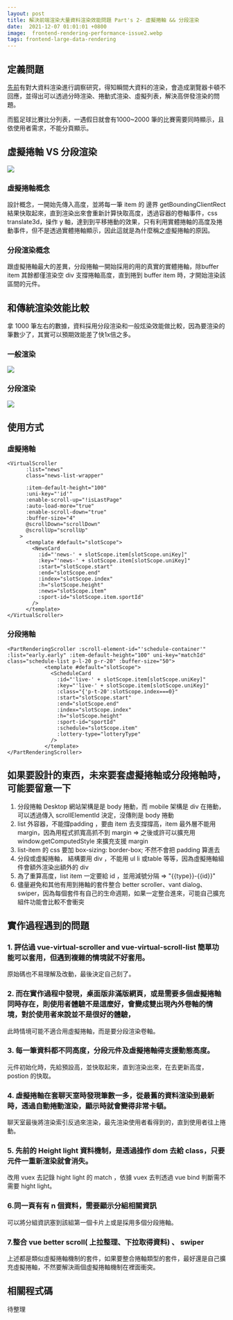 ```yaml
---
layout: post
title: 解決前端渲染大量資料渲染效能問題 Part's 2- 虛擬捲軸 && 分段渲染
date:  2021-12-07 01:01:01 +0800
image:  frontend-rendering-performance-issue2.webp
tags: frontend-large-data-rendering 
---
```


## 定義問題
[先前](https://blog.markkulab.net/2021/09/26/frontend-rendering-performance-issue/)有對大資料渲染進行調察研究，得知瞬間大資料的渲染，會造成瀏覽器卡頓不回應，並得出可以透過分時渲染、捲動式渲染、虛擬列表，解決高併發渲染的問題。  
  
而籃足球比賽比分列表，一遇假日就會有1000~2000 筆的比賽需要同時顯示，且依使用者需求，不能分頁顯示。

## 虛擬捲軸 VS 分段渲染
![](https://i.imgur.com/ciO0Rjn.png)

### 虛擬捲軸概念
設計概念，一開始先傳入高度，並將每一筆 item 的 邊界 getBoundingClientRect 結果快取起來，直到渲染出來會重新計算快取高度，透過容器的卷軸事件，css translate3d，操作 y 軸，達到到平移捲動的效果，只有利用實體捲軸的高度及捲動事件，但不是透過實體捲軸顯示，因此這就是為什麼稱之虛擬捲軸的原因。

### 分段渲染概念
跟虛擬捲軸最大的差異，分段捲軸一開始採用的用的真實的實體捲軸，除buffer item 其餘都僅渲染空 div 支撐捲軸高度，直到捲到 buffer item 時，才開始渲染該區間的元件。

## 和傳統渲染效能比較
拿 1000 筆左右的數據，資料採用分段渲染和一般炫染效能做比較，因為要渲染的筆數少了，其實可以預期效能差了快1x倍之多。
### 一般渲染
![](https://i.imgur.com/C4kDCOm.png)
### 分段渲染
![](https://i.imgur.com/IYudcTq.png)

## 使用方式

### 虛擬捲軸  
```
<VirtualScroller
      :list="news"
      class="news-list-wrapper"

      :item-default-height="100"
      :uni-key="'id'"
      :enable-scroll-up="!isLastPage"
      :auto-load-more="true"
      :enable-scroll-down="true"
      :buffer-size="4"
      @scrollDown="scrollDown"
      @scrollUp="scrollUp"
    >
      <template #default="slotScope">
        <NewsCard
          :id="'news-' + slotScope.item[slotScope.uniKey]"
          :key="'news-' + slotScope.item[slotScope.uniKey]"
          :start="slotScope.start"
          :end="slotScope.end"
          :index="slotScope.index"
          :h="slotScope.height"
          :news="slotScope.item"
          :sport-id="slotScope.item.sportId"
        />
      </template>
</VirtualScroller>
```

### 分段捲軸
```
<PartRenderingScroller :scroll-element-id="'schedule-container'" :list="early.early" :item-default-height="100" uni-key="matchId" class="schedule-list p-l-20 p-r-20" :buffer-size="50">
            <template #default="slotScope">
              <ScheduleCard
                :id="'live-' + slotScope.item[slotScope.uniKey]"
                :key="'live-' + slotScope.item[slotScope.uniKey]"
                :class="{'p-t-20':slotScope.index===0}"
                :start="slotScope.start"
                :end="slotScope.end"
                :index="slotScope.index"
                :h="slotScope.height"
                :sport-id="sportId"
                :schedule="slotScope.item"
                :lottery-type="lotteryType"
              />
            </template>
</PartRenderingScroller>
```

## 如果要設計的東西，未來要套虛擬捲軸或分段捲軸時，可能要留意一下  
1. 分段捲軸 Desktop 網站架構是是 body 捲動，而 mobile 架構是 div 在捲動，可以透過傳入 scrollElementId 決定，沒傳則是 body 捲動  
2. list 外容器，不能撐padding ，要由 item 去支撐撐高，item 最外層不能用 margin，因為用程式抓寬高抓不到 margin => 之後或許可以擴充用 window.getComputedStyle 來擴充支援 margin   
3. list-item 的 css 要加 box-sizing: border-box; 不然不會把 padding 算進去   
4. 分段或虛擬捲軸， 結構要用 div ，不能用 ul li 或table 等等，因為虛擬捲軸組件會額外渲染出額外的 div  
5. 為了重算高度，list item  一定要給 id ，並用減號分隔 => "{{type}}-{{id}}"
6. 儘量避免和其他有用到捲軸的套件整合 better scroller、vant dialog、 swiper，因為每個套件有自己的生命週期，如果一定整合進來，可能自己擴充組件功能會比較不會衝突  

## 實作過程遇到的問題

### 1. 評估過 vue-virtual-scroller and vue-virtual-scroll-list 簡單功能可以套用，但遇到複雜的情境就不好套用。
原始碼也不易理解及改動，最後決定自己刻了。
 
### 2. 而在實作過程中發現，桌面版非滿版網頁，或是需要多個虛擬捲軸同時存在，則使用者體驗不是這麼好，會變成雙出現內外卷軸的情境，對於使用者來說並不是很好的體驗，  
此時情境可能不適合用虛擬捲軸，而是要分段渲染卷軸。

### 3. 每一筆資料都不同高度，分段元件及虛擬捲軸得支援動態高度。  
元件初始化時，先給預設高，並快取起來，直到渲染出來，在去更新高度，postion 的快取。
### 4. 虛擬捲軸在套聊天室時發現筆數一多，從最舊的資料渲染到最新時，透過自動捲動渲染，顯示時就會變得非常卡頓。  
聊天室最後將渲染索引反過來渲染，最先渲染使用者看得到的，直到使用者往上捲動。

### 5. 先前的 Height light 資料機制，是透過操作 dom 去給 class，只要元件一重新渲染就會消失。  
改用 vuex 去記錄 hight light 的 match ，依據 vuex 去判透過 vue bind 判斷需不需要 hight light。

### 6.同一頁有有 n 個資料，需要顯示分組相關資訊
可以將分組資訊塞到該組第一個卡片上或是採用多個分段捲軸。

### 7.整合 vue better scroll( 上拉整理、下拉取得資料) 、 swiper 
上述都是類似虛擬捲軸機制的套件，如果要整合捲軸類型的套件，最好還是自己擴充虛擬捲軸，不然要解決兩個虛擬捲軸機制在裡面衝突。

## 相關程式碼
待整理